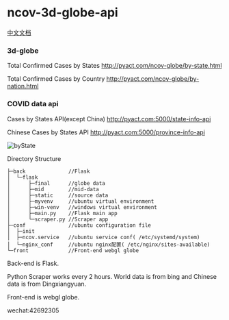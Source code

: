 # ncov-3d-globe-api
[中文文档](https://github.com/cansijyun/ncov-globe/blob/master/readme/README-ZH.md)

### 3d-globe 

Total Confirmed Cases by States http://pyact.com/ncov-globe/by-state.html

Total Confirmed Cases by Country http://pyact.com/ncov-globe/by-nation.html

### COVID data api

Cases by States API(except China) http://pyact.com:5000/state-info-api

Chinese Cases by States API http://pyact.com:5000/province-info-api

![byState](https://raw.githubusercontent.com/cansijyun/ncov-globe/master/readme/bystate.gif)

Directory Structure

```
├─back              //Flask
│  └─flask
│      ├─final      //globe data 
│      ├─mid        //mid-data
│      ├─static     //source data
│      ├─myvenv     //ubuntu virtual environment
│      ├─win-venv   //windows virtual environment
│      ├─main.py    //Flask main app
│      └─scraper.py //Scraper app
├─conf              //ubuntu configuration file
│  ├─init    
│  ├─ncov.service   //ubuntu service conf( /etc/systemd/system)
│  └─nginx_conf     //ubuntu nginx配置( /etc/nginx/sites-available)
└─front             //Front-end webgl globe
```

Back-end is Flask.

Python Scraper works every 2 hours. World data is from bing and Chinese data is from Dingxiangyuan.

Front-end is webgl globe.

wechat:42692305
